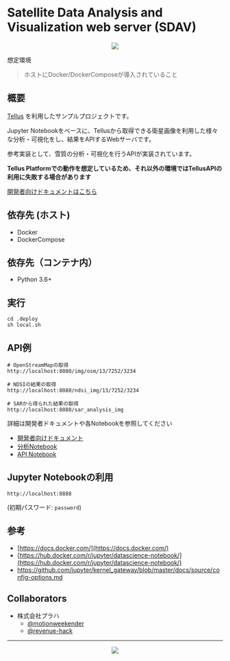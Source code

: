 # Satellite Data Analysis and Visualization web server (SDAV)

<p align="center">
  <a href="https://tellusxdp.github.io/sdav">
    <img src="https://user-images.githubusercontent.com/8220075/52929715-e6aa4c80-3388-11e9-887b-127ba1dca1dd.png">
  </a>
</p>


想定環境

> ホストにDocker/DockerComposeが導入されていること


## 概要
[Tellus](https://www.tellusxdp.com) を利用したサンプルプロジェクトです。

Jupyter Notebookをベースに、Tellusから取得できる衛星画像を利用した様々な分析・可視化をし、結果をAPIするWebサーバです。

参考実装として、雪質の分析・可視化を行うAPIが実装されています。

**Tellus Platformでの動作を想定しているため、それ以外の環境ではTellusAPIの利用に失敗する場合があります**

[開発者向けドキュメントはこちら](https://tellusxdp.github.io/sdav/)


## 依存先 (ホスト)
- Docker
- DockerCompose


## 依存先（コンテナ内）
- Python 3.6+

## 実行
```
cd .deploy
sh local.sh
```


## API例
```
# OpenStreamMapの取得
http://localhost:8080/img/osm/13/7252/3234

# NDSIの結果の取得
http://localhost:8080/ndsi_img/13/7252/3234

# SARから得られた結果の取得
http://localhost:8080/sar_analysis_img
```

詳細は開発者ドキュメントや各Notebookを参照してください
* [開発者向けドキュメント](https://tellusxdp.github.io/sdav)
* [分析Notebook](https://github.com/tellusxdp/sdav/tree/master/notebooks/analysis)
* [API Notebook](https://github.com/tellusxdp/sdav/blob/master/notebooks/api/get_image_api.ipynb)


## Jupyter Notebookの利用
```
http://localhost:8888
```

(初期パスワード: `password`)


## 参考
* [https://docs.docker.com/](https://docs.docker.com/)
* [https://hub.docker.com/r/jupyter/datascience-notebook/](https://hub.docker.com/r/jupyter/datascience-notebook/)
* [https://github.com/jupyter/kernel_gateway/blob/master/docs/source/config-options.md
](https://github.com/jupyter/kernel_gateway/blob/master/docs/source/config-options.md)


## Collaborators
* 株式会社プラハ
  * [@motionweekender](https://www.instagram.com/motionweekender/)
  * [@revenue-hack](https://github.com/revenue-hack)


-----


<p align="center">
  <a href="https://www.tellusxdp.com">
    <img src="https://user-images.githubusercontent.com/3175456/53102763-b53fa580-356f-11e9-94d5-a934d220c6fa.png">
  </a>
</p>

